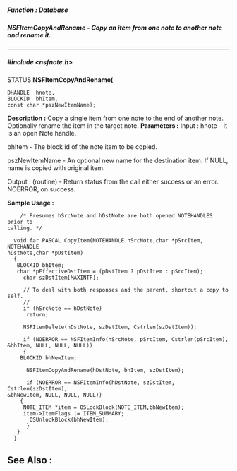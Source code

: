 ##### Function : Database
##### NSFItemCopyAndRename - Copy an item from one note to another note and rename it.
---
##### #include <nsfnote.h>
STATUS **NSFItemCopyAndRename(**

	DHANDLE  hnote,
	BLOCKID  bhItem,
	const char *pszNewItemName);
**Description :**
Copy a single item from one note to the end of another note. Optionally rename 
the item in the target note.
**Parameters :**
Input :
hnote  -  It is an open Note handle.

bhItem  -  The block id of the note item to be copied.

pszNewItemName  -  An optional new name for the destination item.  If NULL, name is copied with original item.

Output :
(routine)  -  Return status from the call either success or an error. 
              NOERROR, on success.


**Sample Usage :**
```
	/* Presumes hSrcNote and hDstNote are both opened NOTEHANDLES prior to 
calling. */

  void far PASCAL CopyItem(NOTEHANDLE hSrcNote,char *pSrcItem, NOTEHANDLE 
hDstNote,char *pDstItem)
  {
   BLOCKID bhItem;
   char *pEffectiveDstItem = (pDstItem ? pDstItem : pSrcItem);
	 char szDstItem[MAXINTF]; 

	 // To deal with both responses and the parent, shortcut a copy to 
self. 
	 // 
	 if (hSrcNote == hDstNote) 
	  return; 

	 NSFItemDelete(hDstNote, szDstItem, Cstrlen(szDstItem));
  
	 if (NOERROR == NSFItemInfo(hSrcNote, pSrcItem, Cstrlen(pSrcItem), 
&bhItem, NULL, NULL, NULL)) 
	 {
    BLOCKID bhNewItem; 

	  NSFItemCopyAndRename(hDstNote, bhItem, szDstItem);
 
	  if (NOERROR == NSFItemInfo(hDstNote, szDstItem, Cstrlen(szDstItem), 
&bhNewItem, NULL, NULL, NULL))
    {
     NOTE_ITEM *item = OSLockBlock(NOTE_ITEM,bhNewItem);
     item->ItemFlags |= ITEM_SUMMARY; 
	   OSUnlockBlock(bhNewItem); 
	  }
   }
  }
```
**See Also :**
[](D:/md_files/.md)
---
